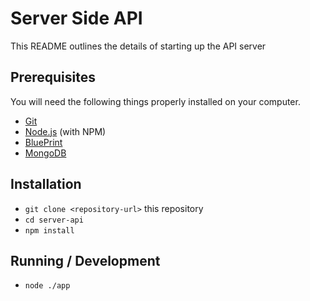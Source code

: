# Server Side API


This README outlines the details of starting up the API server

## Prerequisites
You will need the following things properly installed on your computer.
* [Git](https://git-scm.com/)
* [Node.js](https://nodejs.org/) (with NPM)
* [BluePrint](https://github.com/onehilltech/blueprint)
* [MongoDB](https://docs.mongodb.com/manual/installation/)

## Installation

* `git clone <repository-url>` this repository
* `cd server-api`
* `npm install`

## Running / Development
* `node ./app`


